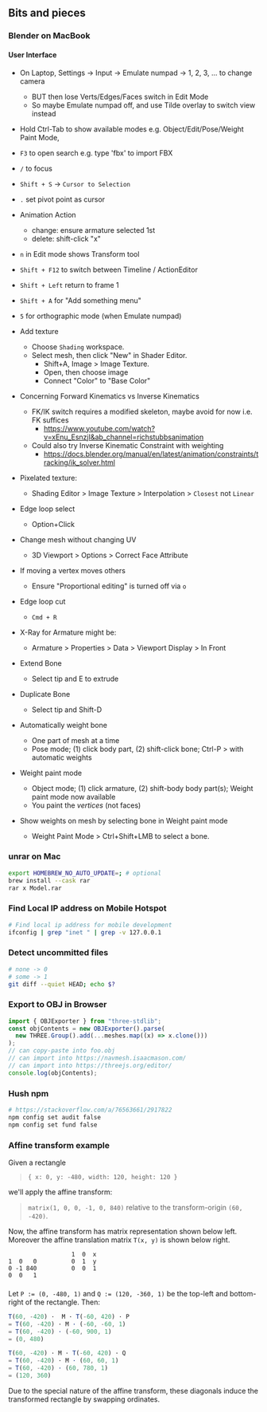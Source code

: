 
## Bits and pieces

### Blender on MacBook

#### User Interface

- On Laptop, Settings -> Input -> Emulate numpad -> 1, 2, 3, ... to change camera
  - BUT then lose Verts/Edges/Faces switch in Edit Mode
  - So maybe Emulate numpad off, and use Tilde overlay to switch view instead

- Hold Ctrl-Tab to show available modes e.g. Object/Edit/Pose/Weight Paint Mode, 
- `F3` to open search e.g. type 'fbx' to import FBX
- `/` to focus
- `Shift + S` -> `Cursor to Selection`
- `.` set pivot point as cursor
- Animation Action
  - change: ensure armature selected 1st
  - delete: shift-click "x"
- `n` in Edit mode shows Transform tool
- `Shift + F12` to switch between Timeline / ActionEditor
- `Shift + Left` return to frame 1
- `Shift + A` for "Add something menu"
- `5` for orthographic mode (when Emulate numpad)

- Add texture
  - Choose `Shading` workspace.
  - Select mesh, then click "New" in Shader Editor.
    - Shift+A, Image > Image Texture.
    - Open, then choose image
    - Connect "Color" to "Base Color"

- Concerning Forward Kinematics vs Inverse Kinematics
  - FK/IK switch requires a modified skeleton, maybe avoid for now i.e. FK suffices
    - https://www.youtube.com/watch?v=xEnu_EsnzjI&ab_channel=richstubbsanimation
  - Could also try Inverse Kinematic Constraint with weighting
    - https://docs.blender.org/manual/en/latest/animation/constraints/tracking/ik_solver.html

- Pixelated texture:
  - Shading Editor > Image Texture > Interpolation > `Closest` not `Linear`

- Edge loop select
  - Option+Click
- Change mesh without changing UV
  - 3D Viewport > Options > Correct Face Attribute
- If moving a vertex moves others
  - Ensure "Proportional editing" is turned off via `o`
- Edge loop cut
  - `Cmd + R`
- X-Ray for Armature might be:
  - Armature > Properties > Data > Viewport Display > In Front
- Extend Bone
  - Select tip and E to extrude
- Duplicate Bone
  - Select tip and Shift-D
- Automatically weight bone
  - One part of mesh at a time
  - Pose mode; (1) click body part, (2) shift-click bone; Ctrl-P > with automatic weights
- Weight paint mode
  - Object mode; (1) click armature, (2) shift-body body part(s); Weight paint mode now available 
  - You paint the _vertices_ (not faces)
- Show weights on mesh by selecting bone in Weight paint mode
  - Weight Paint Mode > Ctrl+Shift+LMB to select a bone.

### unrar on Mac

```sh
export HOMEBREW_NO_AUTO_UPDATE=; # optional
brew install --cask rar
rar x Model.rar
```

### Find Local IP address on Mobile Hotspot

```sh
# Find local ip address for mobile development
ifconfig | grep "inet " | grep -v 127.0.0.1
```


### Detect uncommitted files

```sh
# none -> 0
# some -> 1
git diff --quiet HEAD; echo $?
```

### Export to OBJ in Browser

```js
import { OBJExporter } from "three-stdlib";
const objContents = new OBJExporter().parse(
  new THREE.Group().add(...meshes.map((x) => x.clone()))
);
// can copy-paste into foo.obj
// can import into https://navmesh.isaacmason.com/
// can import into https://threejs.org/editor/
console.log(objContents);
```

### Hush npm

```sh
# https://stackoverflow.com/a/76563661/2917822
npm config set audit false
npm config set fund false
```

### Affine transform example

Given a rectangle
> `{ x: 0, y: -480, width: 120, height: 120 }`

we'll apply the affine transform:
> `matrix(1, 0, 0, -1, 0, 840)` relative to the transform-origin `(60, -420)`.


Now, the affine transform has matrix representation shown below left.
Moreover the affine translation matrix `T(x, y)` is shown below right.

<div style="max-width:240px; columns: 2">

```
1  0   0 
0 -1 840
0  0   1
```

```
1  0  x 
0  1  y
0  0  1
```

</div>

Let `P := (0, -480, 1)` and `Q := (120, -360, 1)` be the top-left and bottom-right of the rectangle.
Then:

```js
T(60, -420) ·  M · T(-60, 420) · P
= T(60, -420) · M · (-60, -60, 1)
= T(60, -420) · (-60, 900, 1)
= (0, 480)
```

```js
T(60, -420) · M · T(-60, 420) · Q
= T(60, -420) · M · (60, 60, 1)
= T(60, -420) · (60, 780, 1)
= (120, 360)
```

Due to the special nature of the affine transform,
these diagonals induce the transformed rectangle by swapping ordinates.